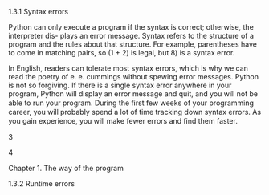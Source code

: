 1.3.1 Syntax errors

Python can only execute a program if the syntax is correct; otherwise, the interpreter dis- plays an error message. Syntax refers to the structure of a program and the rules about that structure. For example, parentheses have to come in matching pairs, so (1 + 2) is legal, but 8) is a syntax error.

In English, readers can tolerate most syntax errors, which is why we can read the poetry of e. e. cummings without spewing error messages. Python is not so forgiving. If there is a single syntax error anywhere in your program, Python will display an error message and quit, and you will not be able to run your program. During the ﬁrst few weeks of your programming career, you will probably spend a lot of time tracking down syntax errors. As you gain experience, you will make fewer errors and ﬁnd them faster.

3

4

Chapter 1. The way of the program

1.3.2 Runtime errors